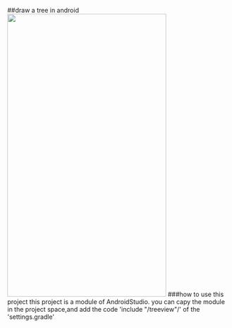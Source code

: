 ##draw a tree in android
<image src="./info.png" height="640" width="360"/>
###how to use this project
this project is a module of AndroidStudio. you can capy the module
 in the project space,and add the code 'include "/treeview"/' of the 'settings.gradle'
